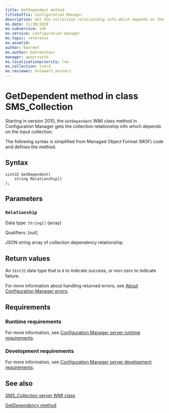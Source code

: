 ```yaml
---
title: GetDependent method
titleSuffix: Configuration Manager
description: Get the collection relationship info which depends on the input collection.
ms.date: 11/30/2020
ms.subservice: sdk
ms.service: configuration-manager
ms.topic: reference
ms.assetid: 
author: Banreet
ms.author: banreetkaur
manager: apoorvseth
ms.localizationpriority: low
ms.collection: tier3
ms.reviewer: mstewart,aaroncz 
---
```


# GetDependent method in class SMS_Collection

Starting in version 2010, the `GetDependent` WMI class method in Configuration Manager gets the collection relationship info which depends on the input collection.

The following syntax is simplified from Managed Object Format (MOF) code and defines the method.

## Syntax  

```MOF
sint32 GetDependent(
    string Relationship[]
);
```

## Parameters

### `Relationship`

Data type: `String[]` (array)

Qualifiers: [out]

JSON string array of collection dependency relationship.

## Return values

An `SInt32` data type that is `0` to indicate success, or non-zero to indicate failure.

For more information about handling returned errors, see [About Configuration Manager errors](../../../../core/understand/about-configuration-manager-errors.md).

## Requirements

### Runtime requirements

For more information, see [Configuration Manager server runtime requirements](../../../../core/reqs/server-runtime-requirements.md).

### Development requirements

For more information, see [Configuration Manager server development requirements](../../../../core/reqs/server-development-requirements.md).

## See also

[SMS_Collection server WMI class](sms_collection-server-wmi-class.md)

[GetDependency method](getdependency-method-in-class-sms_collection.md)
